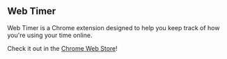 ## Web Timer

Web Timer is a Chrome extension designed to help you keep track of how
you're using your time online.

Check it out in the [Chrome Web Store](http://webtimerapp.com](https://chromewebstore.google.com/detail/web-timer/efkkjffdefaaioagghcaflicdajfhceo?hl=en-US&utm_source=ext_sidebar))!
